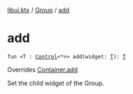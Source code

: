 [libui.ktx](../index.md) / [Group](index.md) / [add](./add.md)

# add

`fun <T : `[`Control`](../-control/index.md)`<*>> add(widget: `[`T`](add.md#T)`): `[`T`](add.md#T)

Overrides [Container.add](../-container/add.md)

Set the child widget of the Group.

